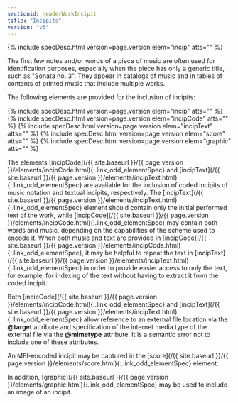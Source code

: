 ```yaml
---
sectionid: headerWorkIncipit
title: "Incipits"
version: "v3"
---
```






{% include specDesc.html version=page.version elem="incip" atts="" %}



The first few notes and/or words of a piece of music are often used for identification
purposes, especially when the piece has only a generic title, such as "Sonata no.
3". They
appear in catalogs of music and in tables of contents of printed music that include
multiple
works.

The following elements are provided for the inclusion of incipits:



{% include specDesc.html version=page.version elem="incip" atts="" %}
{% include specDesc.html version=page.version elem="incipCode" atts="" %}
{% include specDesc.html version=page.version elem="incipText" atts="" %}
{% include specDesc.html version=page.version elem="score" atts="" %}
{% include specDesc.html version=page.version elem="graphic" atts="" %}



The elements [incipCode](/{{ site.baseurl }}/{{ page.version }}/elements/incipCode.html){:.link_odd_elementSpec} and [incipText](/{{ site.baseurl }}/{{ page.version }}/elements/incipText.html){:.link_odd_elementSpec} are
available for the inclusion of coded incipits of music notation and textual incipits,
respectively. The [incipText](/{{ site.baseurl }}/{{ page.version }}/elements/incipText.html){:.link_odd_elementSpec} element should contain only the initial
performed text of the work, while [incipCode](/{{ site.baseurl }}/{{ page.version }}/elements/incipCode.html){:.link_odd_elementSpec} may contain both words and
music, depending on the capabilities of the scheme used to encode it. When both music
and
text are provided in [incipCode](/{{ site.baseurl }}/{{ page.version }}/elements/incipCode.html){:.link_odd_elementSpec}, it may be helpful to repeat the text
in [incipText](/{{ site.baseurl }}/{{ page.version }}/elements/incipText.html){:.link_odd_elementSpec} in order to provide easier access to only the text, for
example, for indexing of the text without having to extract it from the coded incipit.


Both [incipCode](/{{ site.baseurl }}/{{ page.version }}/elements/incipCode.html){:.link_odd_elementSpec} and [incipText](/{{ site.baseurl }}/{{ page.version }}/elements/incipText.html){:.link_odd_elementSpec} allow reference to
an external file location via the **@target** attribute and specification of the
internet media type of the external file via the **@mimetype** attribute. It is a
semantic error not to include one of these attributes.


An MEI-encoded incipit may be captured in the [score](/{{ site.baseurl }}/{{ page.version }}/elements/score.html){:.link_odd_elementSpec} element.


In addition, [graphic](/{{ site.baseurl }}/{{ page.version }}/elements/graphic.html){:.link_odd_elementSpec} may be used to include an image of an
incipit.


